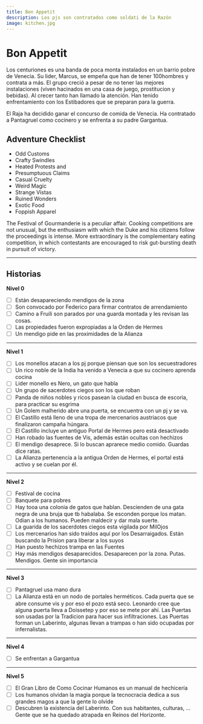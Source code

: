 ```yaml
---
title: Bon Appetit
description: Los pjs son contratados como soldati de la Razón 
image: kitchen.jpg
---
```


# Bon Appetit

Los centuriones es una banda de poca monta instalados en un barrio pobre de Venecia. Su lider, Marcus, se empeña que han de tener 100hombres y contrata a más. El grupo creció a pesar de no tener las mejores instalaciones (viven hacinados en una casa de juego, prostitucion y bebidas). Al crecer tanto han llamado la atención. Han tenido enfrentamiento con los Estibadores que se preparan para la guerra.

El Raja ha decidido ganar el concurso de comida de Venecia. Ha contratado a Pantagruel como cocinero y se enfrenta a su padre Gargantua. 

## Adventure Checklist

- Odd Customs
- Crafty Swindles
- Heated Protests and
- Presumptuous Claims
- Casual Cruelty
- Weird Magic
- Strange Vistas
- Ruined Wonders
- Exotic Food
- Foppish Apparel

The Festival of Gourmanderie is a peculiar affair.
Cooking competitions are not unusual, but the enthusiasm with which the Duke and his citizens follow the
proceedings is intense. More extraordinary is the
complementary eating competition, in which contestants are encouraged to risk gut-bursting death in
pursuit of victory.




----------------------------
## Historias

**Nivel 0**
- [ ] Están desapareciendo mendigos de la zona
- [ ] Son convocado por Federico para firmar contratos de arrendamiento
- [ ] Camino a Fruili son parados por una guarda montada y les revisan las cosas.
- [ ] Las propiedades fueron expropiadas a la Orden de Hermes
- [ ] Un mendigo pide en las proximidades de la Alianza
----------------------------
**Nivel 1**
- [ ] Los monellos atacan a los pj porque piensan que son los secuestradores
- [ ] Un rico noble de la India ha venido a Venecia a que su cocinero aprenda cocina
- [ ] Lider monello es Nero, un gato que habla
- [ ] Un grupo de sacerdotes ciegos son los que roban
- [ ] Panda de niños nobles y ricos pasean la ciudad en busca de escoria, para practicar su esgrima
- [ ] Un Golem malherido abre una puerta, se encuentra con un pj y se va.
- [ ] El Castillo está lleno de una tropa de mercenarios austriacos que finalizaron campaña húngara.
- [ ] El Castillo incluye un antiguo Portal de Hermes pero está desactivado
- [ ] Han robado las fuentes de Vis, además están ocultas con hechizos
- [ ] El mendigo desaprece. Si lo buscan aprarece medio comido. Guardas dice ratas.
- [ ] La Alianza pertenencia a la antigua Orden de Hermes, el portal está activo y se cuelan por él.
----------------------------
**Nivel 2**
- [ ] Festival de cocina
- [ ] Banquete para pobres
- [ ] Hay tooa una colonia de gatos que hablan. Descienden de una gata negra de una bruja que tb habalaba. Se esconden porque los matan. Odian a los humanos. Pueden maldecir y dar mala suerte. 
- [ ] La guarida de los sacerdotes ciegos esta vigilada por MilOjos
- [ ] Los mercenarios han sido traídos aquí por los Desarraigados. Están buscando la Prision para liberar a los suyos
- [ ] Han puesto hechizos trampa en las Fuentes
- [ ] Hay más mendigos desaparecidos. Desaparecen por la zona. Putas. Mendigos. Gente sin importancia
----------------------------
**Nivel 3**
- [ ] Pantagruel usa mano dura
- [ ] La Alianza está en un nodo de portales herméticos. Cada puerta que se abre consume vis y por eso el pozo está seco. Leonardo cree que alguna puerta lleva a Doissetep y por eso se mete por ahí. Las Puertas son usadas por la Tradicion para hacer sus infiltraciones. Las Puertas forman un Laberinto, algunas llevan a trampas o han sido ocupadas por infernalistas.
----------------------------
**Nivel 4**
- [ ] Se enfrentan a Gargantua
----------------------------
**Nivel 5**
- [ ] El Gran Libro de Como Cocinar Humanos es un manual de hechicería
- [ ] Los humanos olvidan la magia porque la tecnocracia dedica a sus grandes magos a que la gente lo olvide
- [ ] Descubren la existencia del Laberinto. Con sus habitantes, culturas, ... Gente que se ha quedado atrapada en Reinos del Horizonte.

<Character slug="leonardo-da-vinci" />




